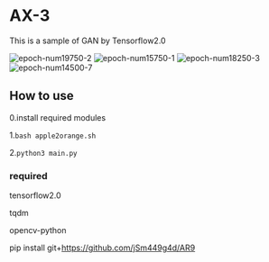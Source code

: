 # AX-3
This is a sample of GAN by Tensorflow2.0

![epoch-num19750-2](https://user-images.githubusercontent.com/47020182/67148994-ea5bed80-f2e0-11e9-9e25-42705e55c531.png)
![epoch-num15750-1](https://user-images.githubusercontent.com/47020182/67149004-0d869d00-f2e1-11e9-8cf2-a411d91ae619.png)
![epoch-num18250-3](https://user-images.githubusercontent.com/47020182/67149019-373fc400-f2e1-11e9-86c1-688a7658df5d.png)
![epoch-num14500-7](https://user-images.githubusercontent.com/47020182/67149036-766e1500-f2e1-11e9-863e-145d3b2de903.png)


## How to use
0.install required modules

1.`bash apple2orange.sh`

2.`python3 main.py` 

### required
tensorflow2.0

tqdm

opencv-python

pip install git+https://github.com/jSm449g4d/AR9
